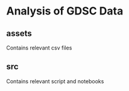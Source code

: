 # Analysis of GDSC Data

## assets

Contains relevant csv files

## src

Contains relevant script and notebooks

